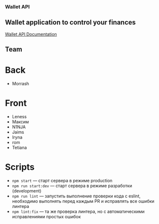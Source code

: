 ### Wallet API

## Wallet application to control your finances

[Wallet API Documentation](https://wallet-team-project.herokuapp.com/api/api-docs/)

## Team

# Back

  <ul>
      <li>Morrash</li>
  </ul>

# Front

 <ul>
      <li>Leness</li> <li>Максим</li> <li>N1NJA</li> <li>Jaims</li> <li>Iryna</li> <li>rom</li> <li>Tetiana</li>
  </ul>

# Scripts

- `npm start` &mdash; старт сервера в режиме production
- `npm run start:dev` &mdash; старт сервера в режиме разработки (development)
- `npm run lint` &mdash; запустить выполнение проверки кода с eslint, необходимо выполнять перед каждым PR и исправлять все ошибки линтера
- `npm lint:fix` &mdash; та же проверка линтера, но с автоматическими исправлениями простых ошибок
